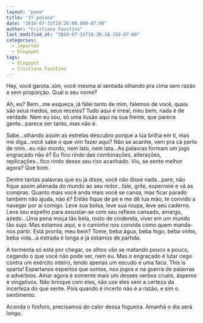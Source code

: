 ```yaml
---
layout: "poem"
title: "3º pessoa"
date: "2010-07-31T10:26:00.000-07:00"
author: "Cristiano Faustino"
last_modified_at: "2010-07-31T10:26:18.156-07:00"
categories:
  - imported
  - blogspot
tags:
  - blogspot
  - Cristiano Faustino
---
```


Hey, você garota..sim, você mesma aí sentada olhando pra cima sem razão e sem proporção. Qual o seu nome?

Ah, eu? Bem...me esqueça, já falei tanto de mim, falemos de você, quais são seus medos, seus receios? Tudo aqui é irreal, meu bem, nada é de verdade. Nem eu sou, só uma ilusão aqui na sua frente, que parece gente...parece ser tanto, mas não é.

Sabe...olhando assim as estrelas descubro porque a lua brilha em ti, mas me diga...você sabe o que vim fazer aqui? Não se acanhe, vem pra cá perto de mim...eu não mordo, nem lato, nem lata...As palavras formam um jogo engraçado não é? Eu fico rindo das combinações, alterações, replicações...fico rindo desse seu riso acanhado. Viu, se sente melhor agora? Que bom.

Dentre tantas palavras que eu já disse, você não disse nada...pare, não fique assim alienada do mundo ao seu redor...fale, grite, esperneie e vá as compras. Quanto mais você anda mais você se cansa, mas ficar parado também não ajuda, não é? Então fique de pé e me dê tua mão, te convido a navegar por aí comigo. Leve sua bolsa, leve sua roupa, leve seu caderno. Leve seu espelho para assustar-se com seu reflexo cansado, amargo, azedo...Uma pena moça tão bela, rosto de cinderela, viver em um mundo tão sujo. Mas estamos aqui, e o caminho nos convida como quem manda-nos partir. Está pronta, meu bem? Tome, beba água, beba fogo, beba vinho, beba vida...a estrada é longa e já estamos de partida.

A tormenta só está por chegar, os olhos vão se matando pouco a pouco, cegando o que você não pode ver, nem eu. Mas o engraçado é lutar cego contra um exército inteiro, tendo apenas um escudo e uma faca. This is sparta! Espartanos espertos que somos, nos jogos e na guerra de palavras e advérbios. Amar agora é somente mais um desses verbos cruéis, ásperos e vingativos. Não brinque com eles, não use eles sem a certeza da incerteza do que sente. Pois quando é incerto não é a razão, e sim o sentimento.

Acenda o fósforo, precisamos do calor dessa fogueira. Amanhã o dia será longo.